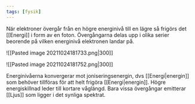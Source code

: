 ```yaml
---
tags: [fysik]
---
```

När elektroner övergår från en högre energinivå till en lägre så frigörs det [[Energi]] i form av en foton. Övergångarna delas upp i olika serier beorende på vilken energinivå elektronen landar på.

![[Pasted image 20211024181733.png|300]]

![[Pasted image 20211024181752.png|300]]

Energinivåerna konvergerar mot joniseringsenergin, dvs [[Energi|energin]] som behöver tillföras för att helt frigöra [[Energi|energin]]. Högre energiskillnad leder till kortare våglängd. Bara vissa övergångar emitterar [[Ljus]] som ligger i det synliga spektrat.